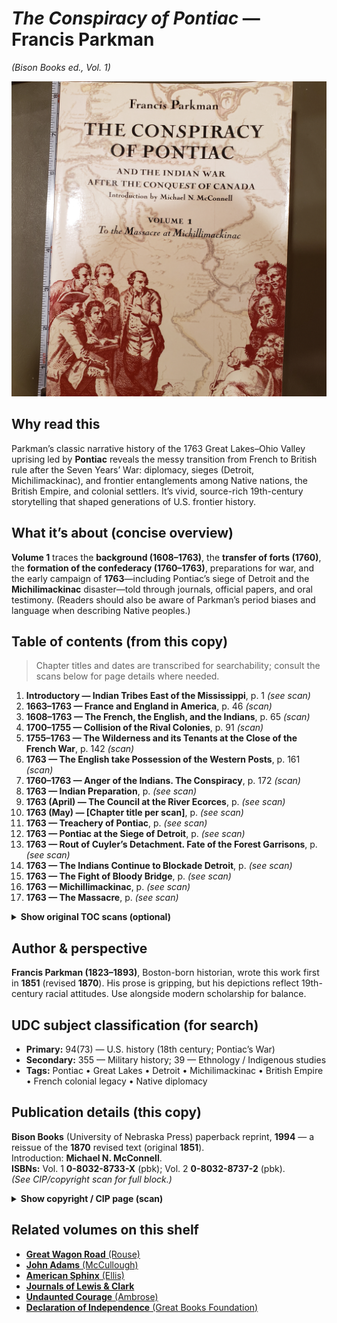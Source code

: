 # *The Conspiracy of Pontiac* — Francis Parkman  
*(Bison Books ed., Vol. 1)*

![Cover – Conspiracy of Pontiac](ConspiracyOfPontiac_Parkman_Cover.jpg)

## Why read this
Parkman’s classic narrative history of the 1763 Great Lakes–Ohio Valley uprising led by **Pontiac** reveals the messy transition from French to British rule after the Seven Years’ War: diplomacy, sieges (Detroit, Michilimackinac), and frontier entanglements among Native nations, the British Empire, and colonial settlers. It’s vivid, source-rich 19th-century storytelling that shaped generations of U.S. frontier history.

## What it’s about (concise overview)
**Volume 1** traces the **background (1608–1763)**, the **transfer of forts (1760)**, the **formation of the confederacy (1760–1763)**, preparations for war, and the early campaign of **1763**—including Pontiac’s siege of Detroit and the **Michilimackinac** disaster—told through journals, official papers, and oral testimony. (Readers should also be aware of Parkman’s period biases and language when describing Native peoples.)

## Table of contents (from this copy)

> Chapter titles and dates are transcribed for searchability; consult the scans below for page details where needed.

1. **Introductory — Indian Tribes East of the Mississippi**, p. 1 *(see scan)*
2. **1663–1763 — France and England in America**, p. 46 *(scan)*
3. **1608–1763 — The French, the English, and the Indians**, p. 65 *(scan)*
4. **1700–1755 — Collision of the Rival Colonies**, p. 91 *(scan)*
5. **1755–1763 — The Wilderness and its Tenants at the Close of the French War**, p. 142 *(scan)*
6. **1763 — The English take Possession of the Western Posts**, p. 161 *(scan)*
7. **1760–1763 — Anger of the Indians. The Conspiracy**, p. 172 *(scan)*
8. **1763 — Indian Preparation**, p. *(see scan)*
9. **1763 (April) — The Council at the River Ecorces**, p. *(see scan)*
10. **1763 (May) — [Chapter title per scan]**, p. *(see scan)*
11. **1763 — Treachery of Pontiac**, p. *(see scan)*
12. **1763 — Pontiac at the Siege of Detroit**, p. *(see scan)*
13. **1763 — Rout of Cuyler’s Detachment. Fate of the Forest Garrisons**, p. *(see scan)*
14. **1763 — The Indians Continue to Blockade Detroit**, p. *(see scan)*
15. **1763 — The Fight of Bloody Bridge**, p. *(see scan)*
16. **1763 — Michillimackinac**, p. *(see scan)*
17. **1763 — The Massacre**, p. *(see scan)*

<details>
<summary><strong>Show original TOC scans (optional)</strong></summary>

[![Table of contents — vol. 1 (page set 1)](ConspiracyOfPontiac_Parkman_TOC.jpg)](ConspiracyOfPontiac_Parkman_TOC.jpg)  
[![Table of contents — vol. 1 (page set 2)](ConspiracyOfPontiac_Parkman_TOC2.jpg)](ConspiracyOfPontiac_Parkman_TOC2.jpg)  
[![Table of contents — vol. 1 (page set 3)](ConspiracyOfPontiac_Parkman_TOC3.jpg)](ConspiracyOfPontiac_Parkman_TOC3.jpg)  
[![Table of contents — vol. 1 (page set 4)](ConspiracyOfPontiac_Parkman_TOC4.jpg)](ConspiracyOfPontiac_Parkman_TOC4.jpg)  
[![Table of contents — vol. 1 (page set 5)](ConspiracyOfPontiac_Parkman_TOC5.jpg)](ConspiracyOfPontiac_Parkman_TOC5.jpg)  
[![Table of contents — vol. 1 (page set 6)](ConspiracyOfPontiac_Parkman_TOC6.jpg)](ConspiracyOfPontiac_Parkman_TOC6.jpg)

</details>

## Author & perspective
**Francis Parkman (1823–1893)**, Boston-born historian, wrote this work first in **1851** (revised **1870**). His prose is gripping, but his depictions reflect 19th-century racial attitudes. Use alongside modern scholarship for balance.

## UDC subject classification (for search)

- **Primary:** 94(73) — U.S. history (18th century; Pontiac’s War)
- **Secondary:** 355 — Military history; 39 — Ethnology / Indigenous studies
- **Tags:** Pontiac • Great Lakes • Detroit • Michilimackinac • British Empire • French colonial legacy • Native diplomacy

## Publication details (this copy)
**Bison Books** (University of Nebraska Press) paperback reprint, **1994** — a reissue of the **1870** revised text (original **1851**).  
Introduction: **Michael N. McConnell**.  
**ISBNs:** Vol. 1 **0-8032-8733-X** (pbk); Vol. 2 **0-8032-8737-2** (pbk).  
*(See CIP/copyright scan for full block.)*

<details>
<summary><strong>Show copyright / CIP page (scan)</strong></summary>

[![Copyright/CIP page — Bison Books ed.](ConspiracyOfPontiac_Parkman_CopyRight.jpg)](ConspiracyOfPontiac_Parkman_CopyRight.jpg)

</details>

## Related volumes on this shelf
- [**Great Wagon Road** (Rouse)](GreatWagonRoad.md)
- [**John Adams** (McCullough)](JohnAdams_McCullough.md)
- [**American Sphinx** (Ellis)](AmericanSphinx_Ellis.md)
- [**Journals of Lewis & Clark**](JournalsOfLewisClark.md)
- [**Undaunted Courage** (Ambrose)](UndauntedCourage_Ambrose.md)
- [**Declaration of Independence** (Great Books Foundation)](./Shelf01/DeclarationOfIndependence.md)
